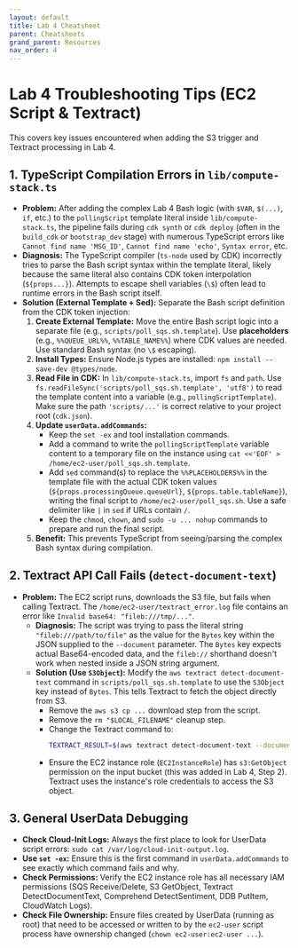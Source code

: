 ```yaml
---
layout: default
title: Lab 4 Cheatsheet
parent: Cheatsheets
grand_parent: Resources
nav_order: 4
---
```


# Lab 4 Troubleshooting Tips (EC2 Script & Textract)

This covers key issues encountered when adding the S3 trigger and Textract processing in Lab 4.

## 1. TypeScript Compilation Errors in `lib/compute-stack.ts`

* **Problem:** After adding the complex Lab 4 Bash logic (with `$VAR`, `$(...)`, `if`, etc.) to the `pollingScript` template literal inside `lib/compute-stack.ts`, the pipeline fails during `cdk synth` or `cdk deploy` (often in the `build_cdk` or `bootstrap_dev` stage) with numerous TypeScript errors like `Cannot find name 'MSG_ID'`, `Cannot find name 'echo'`, `Syntax error`, etc.
* **Diagnosis:** The TypeScript compiler (`ts-node` used by CDK) incorrectly tries to parse the Bash script syntax within the template literal, likely because the same literal also contains CDK token interpolation (`${props...}`). Attempts to escape shell variables (`\$`) often lead to runtime errors in the Bash script itself.
* **Solution (External Template + Sed):** Separate the Bash script definition from the CDK token injection:
    1.  **Create External Template:** Move the entire Bash script logic into a separate file (e.g., `scripts/poll_sqs.sh.template`). Use **placeholders** (e.g., `%%QUEUE_URL%%`, `%%TABLE_NAME%%`) where CDK values are needed. Use standard Bash syntax (no `\$` escaping).
    2.  **Install Types:** Ensure Node.js types are installed: `npm install --save-dev @types/node`.
    3.  **Read File in CDK:** In `lib/compute-stack.ts`, import `fs` and `path`. Use `fs.readFileSync('scripts/poll_sqs.sh.template', 'utf8')` to read the template content into a variable (e.g., `pollingScriptTemplate`). Make sure the path `'scripts/...'` is correct relative to your project root (`cdk.json`).
    4.  **Update `userData.addCommands`:**
        * Keep the `set -ex` and tool installation commands.
        * Add a command to write the `pollingScriptTemplate` variable content to a temporary file on the instance using `cat <<'EOF' > /home/ec2-user/poll_sqs.sh.template`.
        * Add `sed` command(s) to replace the `%%PLACEHOLDERS%%` in the template file with the actual CDK token values (`${props.processingQueue.queueUrl}`, `${props.table.tableName}`), writing the final script to `/home/ec2-user/poll_sqs.sh`. Use a safe delimiter like `|` in `sed` if URLs contain `/`.
        * Keep the `chmod`, `chown`, and `sudo -u ... nohup` commands to prepare and run the final script.
    5.  **Benefit:** This prevents TypeScript from seeing/parsing the complex Bash syntax during compilation.

## 2. Textract API Call Fails (`detect-document-text`)

* **Problem:** The EC2 script runs, downloads the S3 file, but fails when calling Textract. The `/home/ec2-user/textract_error.log` file contains an error like `Invalid base64: "fileb:///tmp/..."`.
    * **Diagnosis:** The script was trying to pass the literal string `"fileb:///path/to/file"` as the value for the `Bytes` key within the JSON supplied to the `--document` parameter. The `Bytes` key expects actual Base64-encoded data, and the `fileb://` shorthand doesn't work when nested inside a JSON string argument.
    * **Solution (Use `S3Object`):** Modify the `aws textract detect-document-text` command in `scripts/poll_sqs.sh.template` to use the `S3Object` key instead of `Bytes`. This tells Textract to fetch the object directly from S3.
        * Remove the `aws s3 cp ...` download step from the script.
        * Remove the `rm "$LOCAL_FILENAME"` cleanup step.
        * Change the Textract command to:
            ```bash
            TEXTRACT_RESULT=$(aws textract detect-document-text --document '{"S3Object": {"Bucket": "'"$S3_BUCKET"'", "Name": "'"$S3_KEY"'"}}' 2> /home/ec2-user/textract_error.log)
            ```
        * Ensure the EC2 instance role (`EC2InstanceRole`) has `s3:GetObject` permission on the input bucket (this was added in Lab 4, Step 2). Textract uses the instance's role credentials to access the S3 object.

## 3. General UserData Debugging

* **Check Cloud-Init Logs:** Always the first place to look for UserData script errors: `sudo cat /var/log/cloud-init-output.log`.
* **Use `set -ex`:** Ensure this is the first command in `userData.addCommands` to see exactly which command fails and why.
* **Check Permissions:** Verify the EC2 instance role has all necessary IAM permissions (SQS Receive/Delete, S3 GetObject, Textract DetectDocumentText, Comprehend DetectSentiment, DDB PutItem, CloudWatch Logs).
* **Check File Ownership:** Ensure files created by UserData (running as root) that need to be accessed or written to by the `ec2-user` script process have ownership changed (`chown ec2-user:ec2-user ...`).